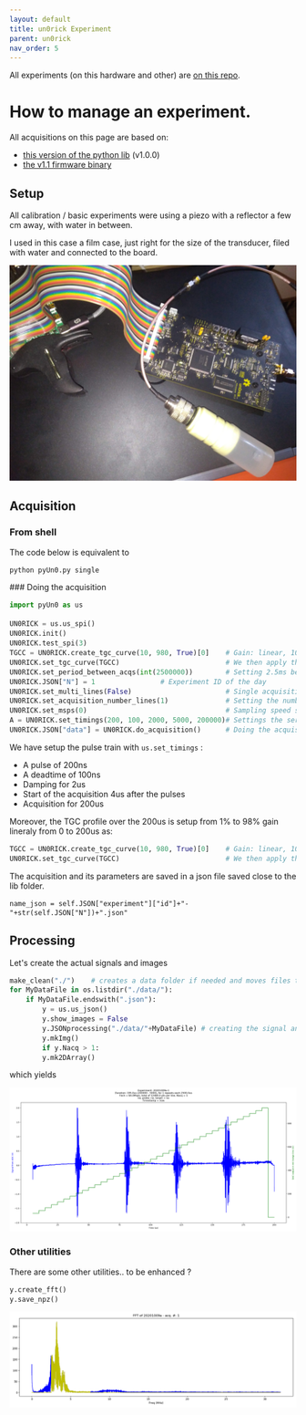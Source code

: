```yaml
---
layout: default
title: un0rick Experiment
parent: un0rick
nav_order: 5
---
```


All experiments (on this hardware and other) are [on this repo](https://github.com/kelu124/echomods/).

# How to manage an experiment.

All acquisitions on this page are based on:
* [this version of the python lib](https://github.com/kelu124/pyUn0-lib/blob/b364fe05ac51cf430723e5c0ff27511b7cc9c554/pyUn0.py) (v1.0.0)
* [the v1.1 firmware binary](https://github.com/kelu124/un0rick/raw/master/bins/v1.1.bin)

## Setup

All calibration / basic experiments were using a piezo with a reflector a few cm away, with water in between.

I used in this case a film case, just right for the size of the transducer, filed with water and connected to the board.

![](https://raw.githubusercontent.com/kelu124/un0rick/master/images/P_20201009_194611.jpg)

## Acquisition

### From shell 

The code below is equivalent to 

```
python pyUn0.py single
```

### Doing the acquisition

```python
import pyUn0 as us

UN0RICK = us.us_spi()
UN0RICK.init()
UN0RICK.test_spi(3)
TGCC = UN0RICK.create_tgc_curve(10, 980, True)[0]    # Gain: linear, 10mV to 980mV
UN0RICK.set_tgc_curve(TGCC)                          # We then apply the curve
UN0RICK.set_period_between_acqs(int(2500000))        # Setting 2.5ms between shots
UN0RICK.JSON["N"] = 1 				 # Experiment ID of the day
UN0RICK.set_multi_lines(False)                       # Single acquisition
UN0RICK.set_acquisition_number_lines(1)              # Setting the number of lines (1)
UN0RICK.set_msps(0)                                  # Sampling speed setting
A = UN0RICK.set_timings(200, 100, 2000, 5000, 200000)# Settings the series of pulses
UN0RICK.JSON["data"] = UN0RICK.do_acquisition()      # Doing the acquisition and saves
```

We have setup the pulse train with `us.set_timings` :

* A pulse of 200ns
* A deadtime of 100ns
* Damping for 2us
* Start of the acquisition 4us after the pulses
* Acquisition for 200us

Moreover, the TGC profile over the 200us is setup from 1% to 98% gain lineraly from 0 to 200us as:

```python
TGCC = UN0RICK.create_tgc_curve(10, 980, True)[0]    # Gain: linear, 10mV to 980mV
UN0RICK.set_tgc_curve(TGCC)                          # We then apply the curve
```

The acquisition and its parameters are saved in a json file saved close to the lib folder.

```
name_json = self.JSON["experiment"]["id"]+"-"+str(self.JSON["N"])+".json"
```


## Processing

Let's create the actual signals and images

```python
make_clean("./")	# creates a data folder if needed and moves files there
for MyDataFile in os.listdir("./data/"):
	if MyDataFile.endswith(".json"): 
	    y = us.us_json()
	    y.show_images = False
	    y.JSONprocessing("./data/"+MyDataFile) # creating the signal and time values
	    y.mkImg()
	    if y.Nacq > 1:
		y.mk2DArray()
```

which yields

![](https://raw.githubusercontent.com/kelu124/un0rick/master/pyUn0/images/20201009a-1.png)

### Other utilities

There are some other utilities.. to be enhanced ?

```python
y.create_fft() 
y.save_npz() 
```

![](https://raw.githubusercontent.com/kelu124/un0rick/master/pyUn0/images/20201009a-1-fft.png)


